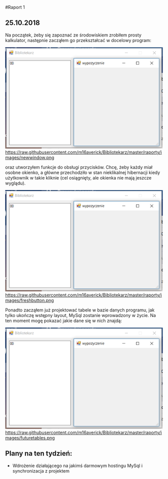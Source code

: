 #Raport 1
## 25.10.2018

Na początek, żeby się zapoznać ze środowiskiem zrobiłem prosty kalkulator, następnie zacząłem go przekształcać w docelowy program:

![Alt text](/raporty/images/newwindow.png?raw=true "Nowe okno") https://raw.githubusercontent.com/m16averick/Bibliotekarz/master/raporty/images/newwindow.png

oraz utworzyłem funkcje do obsługi przycisków. Chcę, żeby każdy miał osobne okienko, a główne przechodziło w stan nieklikalnej hibernacji kiedy użytkownik w takie kliknie (cel osiągnięty, ale okienka nie mają jeszcze wyglądu).

![Alt text](/raporty/images/newwindow.png?raw=true "Nowe przyciski") https://raw.githubusercontent.com/m16averick/Bibliotekarz/master/raporty/images/freshbutton.png

Ponadto zacząłem już projektować tabele w bazie danych programu, jak tylko ukończę wstępny layout, MySql zostanie wprowadzony w życie. Na ten moment mogę pokazać jakie dane się w nich znajdą:

![Alt text](/raporty/images/newwindow.png?raw=true "Projekt docelowych tabel") https://raw.githubusercontent.com/m16averick/Bibliotekarz/master/raporty/images/futuretables.png

## Plany na ten tydzień:
* Wdrożenie działającego na jakimś darmowym hostingu MySql i synchronizacja z projektem